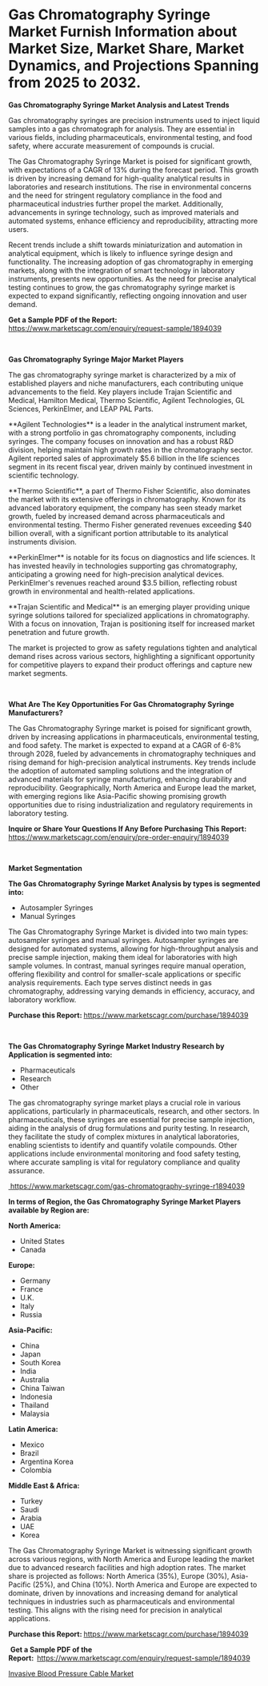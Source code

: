 <p><h1>Gas Chromatography Syringe Market Furnish Information about Market Size, Market Share, Market Dynamics, and Projections Spanning from 2025 to 2032.</h1></p><p><strong>Gas Chromatography Syringe Market Analysis and Latest Trends</strong></p>
<p><p>Gas chromatography syringes are precision instruments used to inject liquid samples into a gas chromatograph for analysis. They are essential in various fields, including pharmaceuticals, environmental testing, and food safety, where accurate measurement of compounds is crucial.</p><p>The Gas Chromatography Syringe Market is poised for significant growth, with expectations of a CAGR of 13% during the forecast period. This growth is driven by increasing demand for high-quality analytical results in laboratories and research institutions. The rise in environmental concerns and the need for stringent regulatory compliance in the food and pharmaceutical industries further propel the market. Additionally, advancements in syringe technology, such as improved materials and automated systems, enhance efficiency and reproducibility, attracting more users.</p><p>Recent trends include a shift towards miniaturization and automation in analytical equipment, which is likely to influence syringe design and functionality. The increasing adoption of gas chromatography in emerging markets, along with the integration of smart technology in laboratory instruments, presents new opportunities. As the need for precise analytical testing continues to grow, the gas chromatography syringe market is expected to expand significantly, reflecting ongoing innovation and user demand.</p></p>
<p><strong>Get a Sample PDF of the Report:&nbsp;</strong> <a href="https://www.marketscagr.com/enquiry/request-sample/1894039?utm_campaign=2936&utm_medium=2&utm_source=Github&utm_content=ia&utm_term=04032025&utm_id=gas-chromatography-syringe">https://www.marketscagr.com/enquiry/request-sample/1894039</a></p>
<p>&nbsp;</p>
<p><strong>Gas Chromatography Syringe Major Market Players</strong></p>
<p><p>The gas chromatography syringe market is characterized by a mix of established players and niche manufacturers, each contributing unique advancements to the field. Key players include Trajan Scientific and Medical, Hamilton Medical, Thermo Scientific, Agilent Technologies, GL Sciences, PerkinElmer, and LEAP PAL Parts.</p><p>**Agilent Technologies** is a leader in the analytical instrument market, with a strong portfolio in gas chromatography components, including syringes. The company focuses on innovation and has a robust R&D division, helping maintain high growth rates in the chromatography sector. Agilent reported sales of approximately $5.6 billion in the life sciences segment in its recent fiscal year, driven mainly by continued investment in scientific technology.</p><p>**Thermo Scientific**, a part of Thermo Fisher Scientific, also dominates the market with its extensive offerings in chromatography. Known for its advanced laboratory equipment, the company has seen steady market growth, fueled by increased demand across pharmaceuticals and environmental testing. Thermo Fisher generated revenues exceeding $40 billion overall, with a significant portion attributable to its analytical instruments division.</p><p>**PerkinElmer** is notable for its focus on diagnostics and life sciences. It has invested heavily in technologies supporting gas chromatography, anticipating a growing need for high-precision analytical devices. PerkinElmer's revenues reached around $3.5 billion, reflecting robust growth in environmental and health-related applications.</p><p>**Trajan Scientific and Medical** is an emerging player providing unique syringe solutions tailored for specialized applications in chromatography. With a focus on innovation, Trajan is positioning itself for increased market penetration and future growth.</p><p>The market is projected to grow as safety regulations tighten and analytical demand rises across various sectors, highlighting a significant opportunity for competitive players to expand their product offerings and capture new market segments.</p></p>
<p>&nbsp;</p>
<p><strong>What Are The Key Opportunities For Gas Chromatography Syringe Manufacturers?</strong></p>
<p><p>The Gas Chromatography Syringe market is poised for significant growth, driven by increasing applications in pharmaceuticals, environmental testing, and food safety. The market is expected to expand at a CAGR of 6-8% through 2028, fueled by advancements in chromatography techniques and rising demand for high-precision analytical instruments. Key trends include the adoption of automated sampling solutions and the integration of advanced materials for syringe manufacturing, enhancing durability and reproducibility. Geographically, North America and Europe lead the market, with emerging regions like Asia-Pacific showing promising growth opportunities due to rising industrialization and regulatory requirements in laboratory testing.</p></p>
<p><strong>Inquire or Share Your Questions If Any Before Purchasing This Report:</strong> <a href="https://www.marketscagr.com/enquiry/pre-order-enquiry/1894039?utm_campaign=2936&utm_medium=2&utm_source=Github&utm_content=ia&utm_term=04032025&utm_id=gas-chromatography-syringe">https://www.marketscagr.com/enquiry/pre-order-enquiry/1894039</a></p>
<p>&nbsp;</p>
<p><strong>Market Segmentation</strong></p>
<p><strong>The Gas Chromatography Syringe Market Analysis by types is segmented into:</strong></p>
<p><ul><li>Autosampler Syringes</li><li>Manual Syringes</li></ul></p>
<p><p>The Gas Chromatography Syringe Market is divided into two main types: autosampler syringes and manual syringes. Autosampler syringes are designed for automated systems, allowing for high-throughput analysis and precise sample injection, making them ideal for laboratories with high sample volumes. In contrast, manual syringes require manual operation, offering flexibility and control for smaller-scale applications or specific analysis requirements. Each type serves distinct needs in gas chromatography, addressing varying demands in efficiency, accuracy, and laboratory workflow.</p></p>
<p><strong>Purchase this Report:&nbsp;</strong><a href="https://www.marketscagr.com/purchase/1894039?utm_campaign=2936&utm_medium=2&utm_source=Github&utm_content=ia&utm_term=04032025&utm_id=gas-chromatography-syringe">https://www.marketscagr.com/purchase/1894039</a></p>
<p>&nbsp;</p>
<p><strong>The Gas Chromatography Syringe Market Industry Research by Application is segmented into:</strong></p>
<p><ul><li>Pharmaceuticals</li><li>Research</li><li>Other</li></ul></p>
<p><p>The gas chromatography syringe market plays a crucial role in various applications, particularly in pharmaceuticals, research, and other sectors. In pharmaceuticals, these syringes are essential for precise sample injection, aiding in the analysis of drug formulations and purity testing. In research, they facilitate the study of complex mixtures in analytical laboratories, enabling scientists to identify and quantify volatile compounds. Other applications include environmental monitoring and food safety testing, where accurate sampling is vital for regulatory compliance and quality assurance.</p></p>
<p><a href="https://www.marketscagr.com/gas-chromatography-syringe-r1894039?utm_campaign=2936&utm_medium=2&utm_source=Github&utm_content=ia&utm_term=04032025&utm_id=gas-chromatography-syringe">&nbsp;https://www.marketscagr.com/gas-chromatography-syringe-r1894039</a></p>
<p><strong>In terms of Region, the Gas Chromatography Syringe Market Players available by Region are:</strong></p>
<p>
    <p> <strong> North America: </strong>
        <ul>
            <li>United States</li>
            <li>Canada</li>
        </ul>
        </p> 
    <p> <strong> Europe: </strong>
        <ul>
            <li>Germany</li>
            <li>France</li>
            <li>U.K.</li>
            <li>Italy</li>
            <li>Russia</li>
        </ul>
        </p> 
    <p> <strong> Asia-Pacific: </strong>
        <ul>
            <li>China</li>
            <li>Japan</li>
            <li>South Korea</li>
            <li>India</li>
            <li>Australia</li>
            <li>China Taiwan</li>
            <li>Indonesia</li>
            <li>Thailand</li>
            <li>Malaysia</li>
        </ul>
        </p> 
    <p> <strong> Latin America: </strong>
        <ul>
            <li>Mexico</li>
            <li>Brazil</li>
            <li>Argentina Korea</li>
            <li>Colombia</li>
        </ul>
        </p> 
    <p> <strong> Middle East & Africa: </strong>
        <ul>
            <li>Turkey</li>
            <li>Saudi</li>
            <li>Arabia</li>
            <li>UAE</li>
            <li>Korea</li>
        </ul>
    </p>
    </p>
<p><p>The Gas Chromatography Syringe Market is witnessing significant growth across various regions, with North America and Europe leading the market due to advanced research facilities and high adoption rates. The market share is projected as follows: North America (35%), Europe (30%), Asia-Pacific (25%), and China (10%). North America and Europe are expected to dominate, driven by innovations and increasing demand for analytical techniques in industries such as pharmaceuticals and environmental testing. This aligns with the rising need for precision in analytical applications.</p></p>
<p><strong>Purchase this Report: </strong><a href="https://www.marketscagr.com/purchase/1894039?utm_campaign=2936&utm_medium=2&utm_source=Github&utm_content=ia&utm_term=04032025&utm_id=gas-chromatography-syringe">https://www.marketscagr.com/purchase/1894039</a></p>
<p>&nbsp;<strong>Get a Sample PDF of the Report:&nbsp;&nbsp;</strong><a href="https://www.marketscagr.com/enquiry/request-sample/1894039?utm_campaign=2936&utm_medium=2&utm_source=Github&utm_content=ia&utm_term=04032025&utm_id=gas-chromatography-syringe">https://www.marketscagr.com/enquiry/request-sample/1894039</a></p>
<p><strong></strong></p>
<p><p><a href="https://github.com/qetelosooya/Market-Research-Report-List-1/blob/main/invasive-blood-pressure-cable-market.md?utm_campaign=2936&utm_medium=2&utm_source=Github&utm_content=ia&utm_term=04032025&utm_id=gas-chromatography-syringe">Invasive Blood Pressure Cable Market</a></p></p>